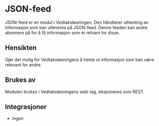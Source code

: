 # JSON-feed

JSON-feed er en modul i Vedtaksløsningen. Den håndterer uthenting av informasjon som kan utleveres på JSON-feed. Denne feeden kan andre abonnere på for å få informasjon som er relvant for disse.

## Hensikten

Gjør det mulig for Vedtaksløsningens å hente ut informasjon som kan være relevant for andre.

## Brukes av

Modulen brukes i Vedtaksløsningens web-lag, eksponeres som REST.

## Integrasjoner

* Ingen
